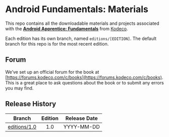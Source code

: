 # Android Fundamentals: Materials

This repo contains all the downloadable materials and projects associated with the **[Android Apprentice: Fundamentals](https://www.kodeco.com/books)** from [Kodeco](https://www.kodeco.com).

Each edition has its own branch, named `editions/[EDITION]`. The default branch for this repo is for the most recent edition.

## Forum

We’ve set up an official forum for the book at [https://forums.kodeco.com/c/books](https://forums.kodeco.com/c/books). This is a great place to ask questions about the book or to submit any errors you may find.

## Release History

| Branch                                                                            | Edition | Release Date |
| --------------------------------------------------------------------------------- |:-------:|:------------:|
| [editions/1.0](https://github.com/kodecocodes/aaf-materials/tree/editions/1.0) | 1.0     | YYYY-MM-DD   |

